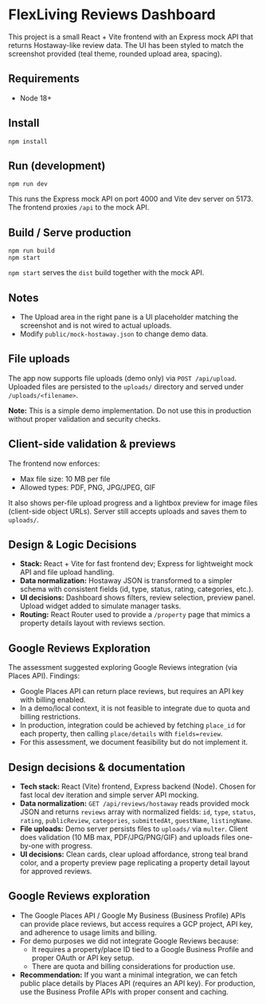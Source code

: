 # FlexLiving Reviews Dashboard

This project is a small React + Vite frontend with an Express mock API that returns Hostaway-like review data.
The UI has been styled to match the screenshot provided (teal theme, rounded upload area, spacing).

## Requirements
- Node 18+

## Install
```
npm install
```

## Run (development)
```
npm run dev
```
This runs the Express mock API on port 4000 and Vite dev server on 5173. The frontend proxies `/api` to the mock API.

## Build / Serve production
```
npm run build
npm start
```
`npm start` serves the `dist` build together with the mock API.

## Notes
- The Upload area in the right pane is a UI placeholder matching the screenshot and is not wired to actual uploads.
- Modify `public/mock-hostaway.json` to change demo data.

## File uploads

The app now supports file uploads (demo only) via `POST /api/upload`.
Uploaded files are persisted to the `uploads/` directory and served under `/uploads/<filename>`.

**Note:** This is a simple demo implementation. Do not use this in production without proper validation and security checks.

## Client-side validation & previews

The frontend now enforces:

- Max file size: 10 MB per file
- Allowed types: PDF, PNG, JPG/JPEG, GIF

It also shows per-file upload progress and a lightbox preview for image files (client-side object URLs). Server still accepts uploads and saves them to `uploads/`.

## Design & Logic Decisions

- **Stack:** React + Vite for fast frontend dev; Express for lightweight mock API and file upload handling.
- **Data normalization:** Hostaway JSON is transformed to a simpler schema with consistent fields (id, type, status, rating, categories, etc.).
- **UI decisions:** Dashboard shows filters, review selection, preview panel. Upload widget added to simulate manager tasks.
- **Routing:** React Router used to provide a `/property` page that mimics a property details layout with reviews section.

## Google Reviews Exploration

The assessment suggested exploring Google Reviews integration (via Places API). Findings:
- Google Places API can return place reviews, but requires an API key with billing enabled.
- In a demo/local context, it is not feasible to integrate due to quota and billing restrictions.
- In production, integration could be achieved by fetching `place_id` for each property, then calling `place/details` with `fields=review`.
- For this assessment, we document feasibility but do not implement it.



## Design decisions & documentation

- **Tech stack:** React (Vite) frontend, Express backend (Node). Chosen for fast local dev iteration and simple server API mocking.
- **Data normalization:** `GET /api/reviews/hostaway` reads provided mock JSON and returns `reviews` array with normalized fields: `id`, `type`, `status`, `rating`, `publicReview`, `categories`, `submittedAt`, `guestName`, `listingName`.
- **File uploads:** Demo server persists files to `uploads/` via `multer`. Client does validation (10 MB max, PDF/JPG/PNG/GIF) and uploads files one-by-one with progress.
- **UI decisions:** Clean cards, clear upload affordance, strong teal brand color, and a property preview page replicating a property detail layout for approved reviews.

## Google Reviews exploration

- The Google Places API / Google My Business (Business Profile) APIs can provide place reviews, but access requires a GCP project, API key, and adherence to usage limits and billing.
- For demo purposes we did not integrate Google Reviews because:
  - It requires a property/place ID tied to a Google Business Profile and proper OAuth or API key setup.
  - There are quota and billing considerations for production use.
- **Recommendation:** If you want a minimal integration, we can fetch public place details by Places API (requires an API key). For production, use the Business Profile APIs with proper consent and caching.
